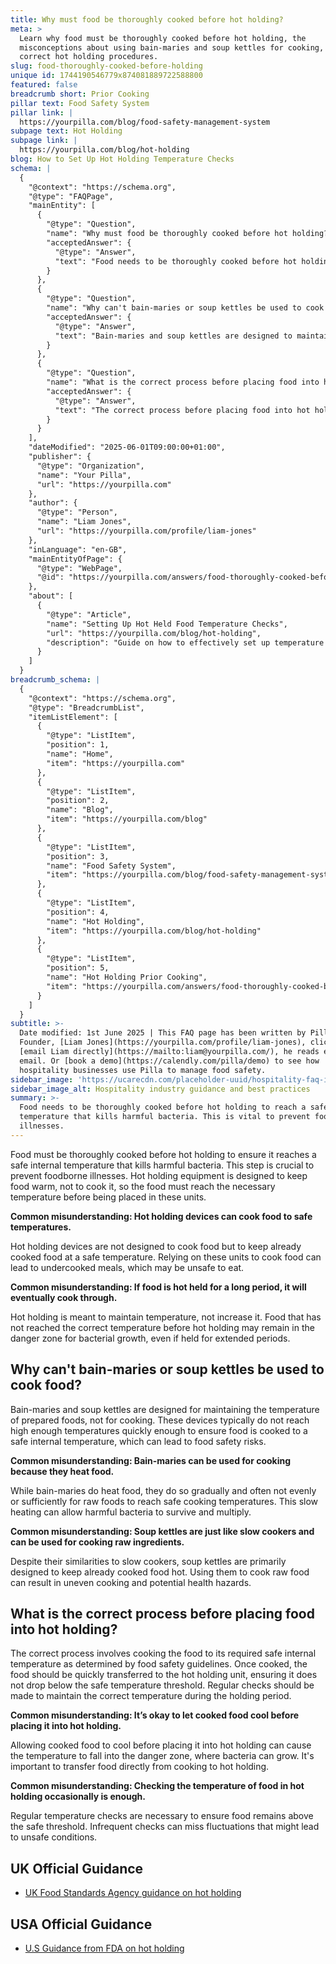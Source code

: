 ```yaml
---
title: Why must food be thoroughly cooked before hot holding?
meta: >
  Learn why food must be thoroughly cooked before hot holding, the
  misconceptions about using bain-maries and soup kettles for cooking, and the
  correct hot holding procedures.
slug: food-thoroughly-cooked-before-holding
unique id: 1744190546779x874081889722588800
featured: false
breadcrumb short: Prior Cooking
pillar text: Food Safety System
pillar link: |
  https://yourpilla.com/blog/food-safety-management-system
subpage text: Hot Holding
subpage link: |
  https://yourpilla.com/blog/hot-holding
blog: How to Set Up Hot Holding Temperature Checks
schema: |
  {
    "@context": "https://schema.org",
    "@type": "FAQPage",
    "mainEntity": [
      {
        "@type": "Question",
        "name": "Why must food be thoroughly cooked before hot holding?",
        "acceptedAnswer": {
          "@type": "Answer",
          "text": "Food needs to be thoroughly cooked before hot holding to reach a safe internal temperature that kills harmful bacteria. This is vital to prevent foodborne illnesses. Hot holding equipment is intended to keep food warm, not to cook it, so food must be at the correct temperature before placement in these units."
        }
      },
      {
        "@type": "Question",
        "name": "Why can't bain-maries or soup kettles be used to cook food?",
        "acceptedAnswer": {
          "@type": "Answer",
          "text": "Bain-maries and soup kettles are designed to maintain the temperature of prepared foods, not for cooking. They often do not reach high enough temperatures quickly enough to ensure food is cooked to a safe internal temperature, potentially causing food safety risks."
        }
      },
      {
        "@type": "Question",
        "name": "What is the correct process before placing food into hot holding?",
        "acceptedAnswer": {
          "@type": "Answer",
          "text": "The correct process before placing food into hot holding involves cooking the food to its required safe internal temperature as specified by food safety guidelines. Once cooked, the food should be promptly transferred to the hot holding unit to ensure it remains above the safe temperature threshold. It is also important to frequently check and maintain the correct temperature throughout the holding period."
        }
      }
    ],
    "dateModified": "2025-06-01T09:00:00+01:00",
    "publisher": {
      "@type": "Organization",
      "name": "Your Pilla",
      "url": "https://yourpilla.com"
    },
    "author": {
      "@type": "Person",
      "name": "Liam Jones",
      "url": "https://yourpilla.com/profile/liam-jones"
    },
    "inLanguage": "en-GB",
    "mainEntityOfPage": {
      "@type": "WebPage",
      "@id": "https://yourpilla.com/answers/food-thoroughly-cooked-before-holding"
    },
    "about": [
      {
        "@type": "Article",
        "name": "Setting Up Hot Held Food Temperature Checks",
        "url": "https://yourpilla.com/blog/hot-holding",
        "description": "Guide on how to effectively set up temperature checks for hot held foods to ensure compliance and food safety."
      }
    ]
  }
breadcrumb_schema: |
  {
    "@context": "https://schema.org",
    "@type": "BreadcrumbList",
    "itemListElement": [
      {
        "@type": "ListItem",
        "position": 1,
        "name": "Home",
        "item": "https://yourpilla.com"
      },
      {
        "@type": "ListItem",
        "position": 2,
        "name": "Blog",
        "item": "https://yourpilla.com/blog"
      },
      {
        "@type": "ListItem",
        "position": 3,
        "name": "Food Safety System",
        "item": "https://yourpilla.com/blog/food-safety-management-system"
      },
      {
        "@type": "ListItem",
        "position": 4,
        "name": "Hot Holding",
        "item": "https://yourpilla.com/blog/hot-holding"
      },
      {
        "@type": "ListItem",
        "position": 5,
        "name": "Hot Holding Prior Cooking",
        "item": "https://yourpilla.com/answers/food-thoroughly-cooked-before-holding"
      }
    ]
  }
subtitle: >-
  Date modified: 1st June 2025 | This FAQ page has been written by Pilla
  Founder, [Liam Jones](https://yourpilla.com/profile/liam-jones), click to
  [email Liam directly](https://mailto:liam@yourpilla.com/), he reads every
  email. Or [book a demo](https://calendly.com/pilla/demo) to see how
  hospitality businesses use Pilla to manage food safety.
sidebar_image: 'https://ucarecdn.com/placeholder-uuid/hospitality-faq-image.jpg'
sidebar_image_alt: Hospitality industry guidance and best practices
summary: >-
  Food needs to be thoroughly cooked before hot holding to reach a safe internal
  temperature that kills harmful bacteria. This is vital to prevent foodborne
  illnesses.
---
```

Food must be thoroughly cooked before hot holding to ensure it reaches a safe internal temperature that kills harmful bacteria. This step is crucial to prevent foodborne illnesses. Hot holding equipment is designed to keep food warm, not to cook it, so the food must reach the necessary temperature before being placed in these units.

**Common misunderstanding: Hot holding devices can cook food to safe temperatures.**

Hot holding devices are not designed to cook food but to keep already cooked food at a safe temperature. Relying on these units to cook food can lead to undercooked meals, which may be unsafe to eat.

**Common misunderstanding: If food is hot held for a long period, it will eventually cook through.**

Hot holding is meant to maintain temperature, not increase it. Food that has not reached the correct temperature before hot holding may remain in the danger zone for bacterial growth, even if held for extended periods.

## Why can't bain-maries or soup kettles be used to cook food?

Bain-maries and soup kettles are designed for maintaining the temperature of prepared foods, not for cooking. These devices typically do not reach high enough temperatures quickly enough to ensure food is cooked to a safe internal temperature, which can lead to food safety risks.

**Common misunderstanding: Bain-maries can be used for cooking because they heat food.**

While bain-maries do heat food, they do so gradually and often not evenly or sufficiently for raw foods to reach safe cooking temperatures. This slow heating can allow harmful bacteria to survive and multiply.

**Common misunderstanding: Soup kettles are just like slow cookers and can be used for cooking raw ingredients.**

Despite their similarities to slow cookers, soup kettles are primarily designed to keep already cooked food hot. Using them to cook raw food can result in uneven cooking and potential health hazards.

## What is the correct process before placing food into hot holding?

The correct process involves cooking the food to its required safe internal temperature as determined by food safety guidelines. Once cooked, the food should be quickly transferred to the hot holding unit, ensuring it does not drop below the safe temperature threshold. Regular checks should be made to maintain the correct temperature during the holding period.

**Common misunderstanding: It’s okay to let cooked food cool before placing it into hot holding.**

Allowing cooked food to cool before placing it into hot holding can cause the temperature to fall into the danger zone, where bacteria can grow. It's important to transfer food directly from cooking to hot holding.

**Common misunderstanding: Checking the temperature of food in hot holding occasionally is enough.**

Regular temperature checks are necessary to ensure food remains above the safe threshold. Infrequent checks can miss fluctuations that might lead to unsafe conditions.

## UK Official Guidance

-   [UK Food Standards Agency guidance on hot holding](https://www.food.gov.uk/sites/default/files/media/document/hot-holding.pdf)

## USA Official Guidance

-   [U.S Guidance from FDA on hot holding](https://www.fda.gov/media/84739/download#:~:text=Hot%20foods%20should%20be%20kept,140%20%C2%B0F%20or%20warmer.&text=Use%20a%20food%20thermometer%20to,slow%20cookers%2C%20and%20warming%20trays.)
